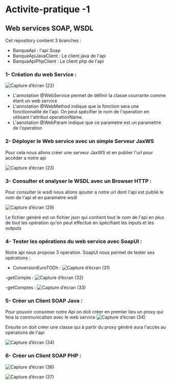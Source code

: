 # Activite-pratique -1 
## Web services SOAP, WSDL

Cet repository contient 3 branches : 
- BanqueApi : l'api Soap 
- BanqueApiJavaClient : Le client java de l'api 
- BanqueApiPhpClient : Le client php de l'api 

### 1- Création du web Service : 
![Capture d’écran (22)](https://user-images.githubusercontent.com/101125181/177049721-c8042a1a-d4d4-4ec7-a8c1-5fbecd76d277.png)

- L'annotation @WebService permet de définir la classe courrante comme étant un web service 
- L'annotation @WebMethod indique que la fonction sera une fonctionnalité de l'api. On peut spécifier le nom de l'operation en utilisant l'attribut operationName.
- L'aanotation @WebParam indique que ce parametre est un paramettre de l'operation 

### 2- Déployer le Web service avec un simple Serveur JaxWS 
Pour cela nous allons créer une serveur JaxWS et en publier l'url pour accéder a notre api 

![Capture d’écran (23)](https://user-images.githubusercontent.com/101125181/177050037-e79f34a8-8511-46e1-925b-e337c4c22b69.png)

### 3- Consulter et analyser le WSDL avec un Browser HTTP : 
Pour consulter le wsdl nous allons ajouter a notre url dont l'api est publié le nom de l'api et en parametre wsdl 

![Capture d’écran (29)](https://user-images.githubusercontent.com/101125181/177050248-59f3a531-265e-472c-acb5-23b5055620e9.png)

Le fichier généré est un fichier json qui contient tout le nom de l'api en plus de tout les opération qu'on peut effectué en spécifiant les inputs et les outputs 

### 4- Tester les opérations du web service avec SoapUI : 
Notre api nous propose 3 opération. SoapUI nous permet de tester ses opérations : 
- ConversionEuroTODh : 
![Capture d’écran (31)](https://user-images.githubusercontent.com/101125181/177050555-eb0d1db1-17e2-47ef-b8dd-70332a5758ae.png)

-getCompte : 
![Capture d’écran (32)](https://user-images.githubusercontent.com/101125181/177050592-9ac1a617-7c88-44c2-aee6-d469101b5fb3.png)

-getComptes : 
![Capture d’écran (33)](https://user-images.githubusercontent.com/101125181/177050612-0363700c-1dc4-49cc-9375-38e4234c6cb5.png)

### 5- Créer un Client SOAP Java : 
Pour pouvoir consomer notre Api on doit créer en premier lieu un proxy qui fera la communication avec le web service 
![Capture d’écran (34)](https://user-images.githubusercontent.com/101125181/177050865-80b8f362-f142-4149-843b-844892313356.png)

Ensuite on doit créer une classe qui à partir du proxy généré aura l'accès au opérations de l'api 

![Capture d’écran (34)](https://user-images.githubusercontent.com/101125181/177050940-951811c1-e114-4122-9aa0-df1f3e4f9d59.png)
 
 ### 6- Créer un Client SOAP PHP :
 
 ![Capture d’écran (36)](https://user-images.githubusercontent.com/101125181/177052263-56ea4c30-9273-48d0-82ef-ec1e3cb0fbd2.png)

 
![Capture d’écran (37)](https://user-images.githubusercontent.com/101125181/177052474-74efb0e7-eadf-4cbc-b2af-166a0e248ab1.png)
